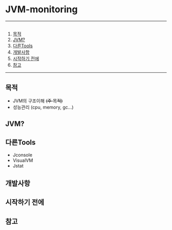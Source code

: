 # JVM-monitoring
----

## 
1. [목적](#목적)
2. [JVM?](#JVM?)
3. [다른Tools](#tools)
4. [개발사항](#개발사항)
5. [시작하기 전에](#before-start)
6. [참고](#ref)
----

## 목적
* JVM의 구조이해 ~~(주 목적)~~
* 성능관리 (cpu, memory, gc...)

## JVM?

## 다른Tools
* Jconsole
* VisualVM
* Jstat
## 개발사항

## 시작하기 전에

## 참고

